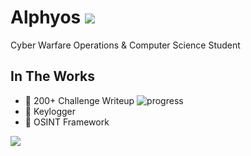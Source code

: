 # Alphyos ![](https://komarev.com/ghpvc/?username=alphyos&color=ff88bf)
Cyber Warfare Operations & Computer Science Student

## In The Works
- 🥇 200+ Challenge Writeup ![progress](https://progress-bar.dev/59/?scale=248&title=Uploaded:&suffix=/248&color=ff88bf)
- 🌲 Keylogger
- 🔎 OSINT Framework

<a>
  <img align="center" src="https://github-readme-stats.vercel.app/api?username=alphyos&show_icons=true&theme=omni&rank_icon=github&include_all_commit=true"/>
</a>
